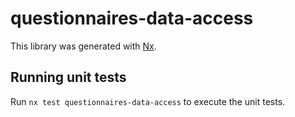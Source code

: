 # questionnaires-data-access

This library was generated with [Nx](https://nx.dev).

## Running unit tests

Run `nx test questionnaires-data-access` to execute the unit tests.
